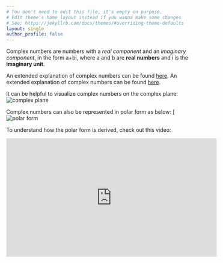 ```yaml
---
# You don't need to edit this file, it's empty on purpose.
# Edit theme's home layout instead if you wanna make some changes
# See: https://jekyllrb.com/docs/themes/#overriding-theme-defaults
layout: single
author_profile: false
---
```


Complex numbers are numbers with a *real component* and an *imaginary component*, in the form a+bi, where a and b are **real numbers** and i is the **imaginary unit**. 

An extended explanation of complex numbers can be found [here](https://en.wikipedia.org/wiki/Complex_number). 
An extended explanation of complex numbers can be found [here](https://upload.wikimedia.org/wikipedia/commons/5/5d/Imaginarynumber2.PNG). 

It can be helpful to visualize complex numbers on the complex plane:
![complex plane](https://upload.wikimedia.org/wikipedia/commons/thumb/7/71/Euler%27s_formula.svg/250px-Euler%27s_formula.svg.png)

Complex numbers can also be represented in polar form as below:
[![polar form](https://en.wikipedia.org/wiki/Polar_coordinate_system)

To understand how the polar form is derived, check out this video:
<iframe width="560" height="315" src="https://www.youtube.com/embed/lFT2hwsCMls?si=XLJKBa_SXol_bQ_D" title="YouTube video player" frameborder="0" allow="accelerometer; autoplay; clipboard-write; encrypted-media; gyroscope; picture-in-picture; web-share" referrerpolicy="strict-origin-when-cross-origin" allowfullscreen></iframe>
